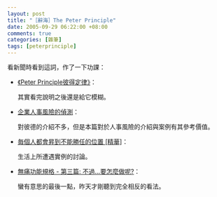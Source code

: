 ```yaml
--- 
layout: post
title: "［辭海］The Peter Principle"
date: 2005-09-29 06:22:00 +08:00
comments: true
categories: [雜筆]
tags: [peterprinciple]
---
```


看新聞時看到這詞，作了一下功課：

- [《Peter Principle彼得定律》](http://www.104sense.com.tw/cfdocs/jobsense/sense/isee.cfm?tit=Peter%20Principle%A9%BC%B1o%A9w%AB%DF&sr=462_8596403&so=j)：

    其實看完說明之後還是給它模糊。

- [企業人事風險的偵測](http://www.china-mgt.com.tw/hrm-20.htm)：

    對彼德的介紹不多，但是本篇對於人事風險的介紹與案例有其參考價值。

- [毎個人都會昇到不能勝任的位置 [精華]](http://www.javaworld.com.tw/jute/post/view?bid=15&id=96855&sty=1&tpg=1&age=-1&ppg=1)：

    生活上所遭遇實例的討論。

- [無痛功能規格 - 第三篇: 不過…要怎麼做呢?](http://chinesetrad.joelonsoftware.com/PainlessSpecs/3.html)：

    蠻有意思的最後一點，昨天才剛聽到完全相反的看法。